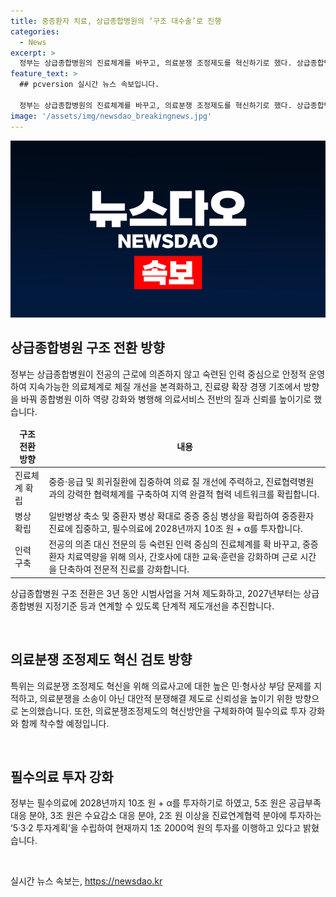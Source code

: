 ```yaml
---
title: 중증환자 치료, 상급종합병원의 ‘구조 대수술’로 진행
categories:
  - News
excerpt: >
  정부는 상급종합병원의 진료체계를 바꾸고, 의료분쟁 조정제도를 혁신하기로 했다. 상급종합병원은 중증·응급 및 희귀질환에 집중하고, 중증 환자 진료를 강화하며 형식적 진료의뢰 제도를 개편하여 협력 네트워크를 강화할 예정이다. 또한, 의료분쟁 조정제도의 신뢰성을 높이는 혁신과 필수의료 투자 강화도 추진할 예정이다. (150자)
feature_text: >
  ## pcversion 실시간 뉴스 속보입니다.

  정부는 상급종합병원의 진료체계를 바꾸고, 의료분쟁 조정제도를 혁신하기로 했다. 상급종합병원은 중증·응급 및 희귀질환에 집중하고, 중증 환자 진료를 강화하며 형식적 진료의뢰 제도를 개편하여 협력 네트워크를 강화할 예정이다. 또한, 의료분쟁 조정제도의 신뢰성을 높이는 혁신과 필수의료 투자 강화도 추진할 예정이다. (150자)
image: '/assets/img/newsdao_breakingnews.jpg'
---
```


<p><img src="/assets/img/newsdao_breakingnews.jpg" alt="pcversion 속보" /></p>

<h2 data-ke-size="size26">상급종합병원 구조 전환 방향</h2>

<p data-ke-size="size16">정부는 상급종합병원이 전공의 근로에 의존하지 않고 숙련된 인력 중심으로 안정적 운영하여 지속가능한 의료체계로 체질 개선을 본격화하고, 진료량 확장 경쟁 기조에서 방향을 바꿔 종합병원 이하 역량 강화와 병행해 의료서비스 전반의 질과 신뢰를 높이기로 했습니다.</p>

<table>
<thead>
<tr>
<td style="text-align: center; height: 17px;"><b>구조 전환 방향</b></td>
<td style="text-align: center; height: 17px;"><b>내용</b></td>
</tr>
</thead>
<tbody>
<tr>
<td style="text-align: left;">진료체계 확립</td>
<td style="text-align: left;">중증·응급 및 희귀질환에 집중하여 의료 질 개선에 주력하고, 진료협력병원과의 강력한 협력체계를 구축하여 지역 완결적 협력 네트워크를 확립합니다.</td>
</tr>
<tr>
<td style="text-align: left;">병상 확립</td>
<td style="text-align: left;">일반병상 축소 및 중환자 병상 확대로 중증 중심 병상을 확립하여 중증환자 진료에 집중하고, 필수의료에 2028년까지 10조 원 + α를 투자합니다.</td>
</tr>
<tr>
<td style="text-align: left;">인력 구축</td>
<td style="text-align: left;">전공의 의존 대신 전문의 등 숙련된 인력 중심의 진료체계를 확 바꾸고, 중증 환자 치료역량을 위해 의사, 간호사에 대한 교육·훈련을 강화하며 근로 시간을 단축하여 전문적 진료를 강화합니다.</td>
</tr>
</tbody>
</table>

<p data-ke-size="size16">상급종합병원 구조 전환은 3년 동안 시범사업을 거쳐 제도화하고, 2027년부터는 상급종합병원 지정기준 등과 연계할 수 있도록 단계적 제도개선을 추진합니다.</p>

<p data-ke-size="size16">&nbsp;</p>

<h2 data-ke-size="size26">의료분쟁 조정제도 혁신 검토 방향</h2>

<p data-ke-size="size16">특위는 의료분쟁 조정제도 혁신을 위해 의료사고에 대한 높은 민·형사상 부담 문제를 지적하고, 의료분쟁을 소송이 아닌 대안적 분쟁해결 제도로 신뢰성을 높이기 위한 방향으로 논의했습니다. 또한, 의료분쟁조정제도의 혁신방안을 구체화하여 필수의료 투자 강화와 함께 착수할 예정입니다.</p>

<p data-ke-size="size16">&nbsp;</p>

<h2 data-ke-size="size26">필수의료 투자 강화</h2>

<p data-ke-size="size16">정부는 필수의료에 2028년까지 10조 원 + α를 투자하기로 하였고, 5조 원은 공급부족 대응 분야, 3조 원은 수요감소 대응 분야, 2조 원 이상을 진료연계협력 분야에 투자하는 ‘5·3·2 투자계획’을 수립하여 현재까지 1조 2000억 원의 투자를 이행하고 있다고 밝혔습니다. </p>

<p data-ke-size="size16">&nbsp;</p>
실시간 뉴스 속보는, <a href="https://newsdao.kr" rel="dofollow">https://newsdao.kr</a>


